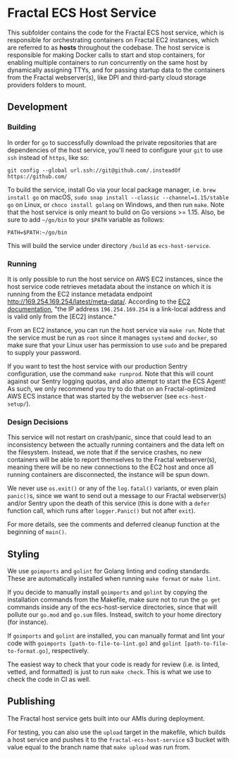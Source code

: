 # Fractal ECS Host Service

This subfolder contains the code for the Fractal ECS host service, which is responsible for orchestrating containers on Fractal EC2 instances, which are referred to as **hosts** throughout the codebase. The host service is responsible for making Docker calls to start and stop containers, for enabling multiple containers to run concurrently on the same host by dynamically assigning TTYs, and for passing startup data to the containers from the Fractal webserver(s), like DPI and third-party cloud storage providers folders to mount.

## Development

### Building

In order for `go` to successfully download the private repositories that are dependencies of the host service, you'll need to configure your `git` to use `ssh` instead of `https`, like so:

```shell
git config --global url.ssh://git@github.com/.insteadOf https://github.com/
```

To build the service, install Go via your local package manager, i.e. `brew install go` on macOS, `sudo snap install --classic --channel=1.15/stable go` on Linux, or `choco install golang` on Windows, and then run `make`. Note that the host service is only meant to build on Go versions >= 1.15. Also, be sure to add `~/go/bin` to your `$PATH` variable as follows:

```shell
PATH=$PATH:~/go/bin
```

This will build the service under directory `/build` as `ecs-host-service`.

### Running

It is only possible to run the host service on AWS EC2 instances, since the host service code retrieves metadata about the instance on which it is running from the EC2 instance metadata endpoint <http://169.254.169.254/latest/meta-data/>. According to the [EC2 documentation](https://docs.aws.amazon.com/AWSEC2/latest/UserGuide/instancedata-data-retrieval.html), "the IP address `196.254.169.254` is a link-local address and is valid only from the [EC2] instance."

From an EC2 instance, you can run the host service via `make run`. Note that the service must be run as `root` since it manages `systemd` and `docker`, so make sure that your Linux user has permission to use `sudo` and be prepared to supply your password.

If you want to test the host service with our production Sentry configuration, use the command `make runprod`. Note that this will count against our Sentry logging quotas, and also attempt to start the ECS Agent! As such, we only recommend you try to do that on an Fractal-optimized AWS ECS instance that was started by the webserver (see `ecs-host-setup/`).

### Design Decisions

This service will not restart on crash/panic, since that could lead to an inconsistency between the actually running containers and the data left on the filesystem. Instead, we note that if the service crashes, no new containers will be able to report themselves to the Fractal webserver(s), meaning there will be no new connections to the EC2 host and once all running containers are disconnected, the instance will be spun down.

We never use `os.exit()` or any of the `log.fatal()` variants, or even plain `panic()`s, since we want to send out a message to our Fractal webserver(s) and/or Sentry upon the death of this service (this is done with a `defer` function call, which runs after `logger.Panic()` but not after `exit`).

For more details, see the comments and deferred cleanup function at the beginning of `main()`.

## Styling

We use `goimports` and `golint` for Golang linting and coding standards. These are automatically installed when running `make format` or `make lint`.

If you decide to manually install `goimports` and `golint` by copying the installation commands from the Makefile, make sure not to run the `go get` commands inside any of the ecs-host-service directories, since that will pollute our `go.mod` and `go.sum` files. Instead, switch to your home directory (for instance).

If `goimports` and `golint` are installed, you can manually format and lint your code with `goimports [path-to-file-to-lint.go]` and `golint [path-to-file-to-format.go]`, respectively.

The easiest way to check that your code is ready for review (i.e. is linted, vetted, and formatted) is just to run `make check`. This is what we use to check the code in CI as well.

## Publishing

The Fractal host service gets built into our AMIs during deployment.

For testing, you can also use the `upload` target in the makefile, which builds a host service and pushes it to the `fractal-ecs-host-service` s3 bucket with value equal to the branch name that `make upload` was run from.
